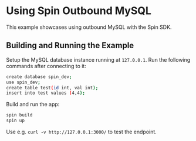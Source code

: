 # Using Spin Outbound MySQL

This example showcases using outbound MySQL with the Spin SDK.

## Building and Running the Example

Setup the MySQL database instance running at `127.0.0.1`. Run the following commands after connecting to it:

```bash
create database spin_dev;
use spin_dev;
create table test(id int, val int);
insert into test values (4,4);
```

Build and run the app:

```bash
spin build
spin up
```

Use e.g. `curl -v http://127.0.0.1:3000/` to test the endpoint.

